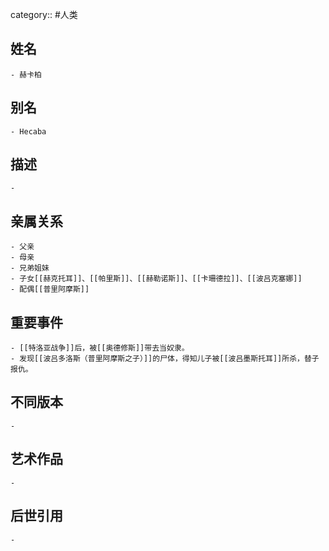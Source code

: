 category:: #人类
## 姓名
	- 赫卡柏
## 别名
	- Hecaba
## 描述
	-
## 亲属关系
	- 父亲
	- 母亲
	- 兄弟姐妹
	- 子女[[赫克托耳]]、[[帕里斯]]、[[赫勒诺斯]]、[[卡珊德拉]]、[[波吕克塞娜]]
	- 配偶[[普里阿摩斯]]
## 重要事件
	- [[特洛亚战争]]后，被[[奥德修斯]]带去当奴隶。
	- 发现[[波吕多洛斯（普里阿摩斯之子）]]的尸体，得知儿子被[[波吕墨斯托耳]]所杀，替子报仇。
## 不同版本
	-
## 艺术作品
	-
## 后世引用
	-
